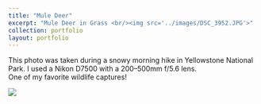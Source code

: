 ```yaml
---
title: "Mule Deer"
excerpt: "Mule Deer in Grass <br/><img src='../images/DSC_3952.JPG'>"
collection: portfolio
layout: portfolio
---
```


This photo was taken during a snowy morning hike in Yellowstone National Park. I used a Nikon D7500 with a 200–500mm f/5.6 lens.  
One of my favorite wildlife captures!

<img src='{{ site.baseurl }}/images/DSC_3952.JPG'>